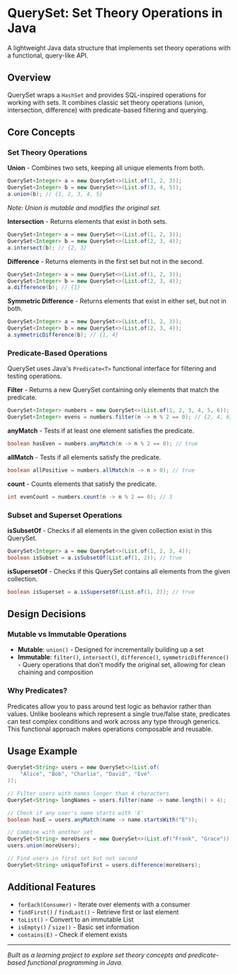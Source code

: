 # QuerySet: Set Theory Operations in Java

A lightweight Java data structure that implements set theory operations with a functional, query-like API.

## Overview

QuerySet wraps a `HashSet` and provides SQL-inspired operations for working with sets. It combines classic set theory operations (union, intersection, difference) with predicate-based filtering and querying.

## Core Concepts

### Set Theory Operations

**Union** - Combines two sets, keeping all unique elements from both.
```java
QuerySet<Integer> a = new QuerySet<>(List.of(1, 2, 3));
QuerySet<Integer> b = new QuerySet<>(List.of(3, 4, 5));
a.union(b); // {1, 2, 3, 4, 5}
```
*Note: Union is mutable and modifies the original set.*

**Intersection** - Returns elements that exist in both sets.
```java
QuerySet<Integer> a = new QuerySet<>(List.of(1, 2, 3));
QuerySet<Integer> b = new QuerySet<>(List.of(2, 3, 4));
a.intersect(b); // {2, 3}
```

**Difference** - Returns elements in the first set but not in the second.
```java
QuerySet<Integer> a = new QuerySet<>(List.of(1, 2, 3));
QuerySet<Integer> b = new QuerySet<>(List.of(2, 3, 4));
a.difference(b); // {1}
```

**Symmetric Difference** - Returns elements that exist in either set, but not in both.
```java
QuerySet<Integer> a = new QuerySet<>(List.of(1, 2, 3));
QuerySet<Integer> b = new QuerySet<>(List.of(2, 3, 4));
a.symmetricDifference(b); // {1, 4}
```

### Predicate-Based Operations

QuerySet uses Java's `Predicate<T>` functional interface for filtering and testing operations.

**Filter** - Returns a new QuerySet containing only elements that match the predicate.
```java
QuerySet<Integer> numbers = new QuerySet<>(List.of(1, 2, 3, 4, 5, 6));
QuerySet<Integer> evens = numbers.filter(n -> n % 2 == 0); // {2, 4, 6}
```

**anyMatch** - Tests if at least one element satisfies the predicate.
```java
boolean hasEven = numbers.anyMatch(n -> n % 2 == 0); // true
```

**allMatch** - Tests if all elements satisfy the predicate.
```java
boolean allPositive = numbers.allMatch(n -> n > 0); // true
```

**count** - Counts elements that satisfy the predicate.
```java
int evenCount = numbers.count(n -> n % 2 == 0); // 3
```

### Subset and Superset Operations

**isSubsetOf** - Checks if all elements in the given collection exist in this QuerySet.
```java
QuerySet<Integer> a = new QuerySet<>(List.of(1, 2, 3, 4));
boolean isSubset = a.isSubsetOf(List.of(1, 2)); // true
```

**isSupersetOf** - Checks if this QuerySet contains all elements from the given collection.
```java
boolean isSuperset = a.isSupersetOf(List.of(1, 2)); // true
```

## Design Decisions

### Mutable vs Immutable Operations

- **Mutable**: `union()` - Designed for incrementally building up a set
- **Immutable**: `filter()`, `intersect()`, `difference()`, `symmetricDifference()` - Query operations that don't modify the original set, allowing for clean chaining and composition

### Why Predicates?

Predicates allow you to pass around test logic as behavior rather than values. Unlike booleans which represent a single true/false state, predicates can test complex conditions and work across any type through generics. This functional approach makes operations composable and reusable.

## Usage Example

```java
QuerySet<String> users = new QuerySet<>(List.of(
    "Alice", "Bob", "Charlie", "David", "Eve"
));

// Filter users with names longer than 4 characters
QuerySet<String> longNames = users.filter(name -> name.length() > 4);

// Check if any user's name starts with 'E'
boolean hasE = users.anyMatch(name -> name.startsWith("E"));

// Combine with another set
QuerySet<String> moreUsers = new QuerySet<>(List.of("Frank", "Grace"));
users.union(moreUsers);

// Find users in first set but not second
QuerySet<String> uniqueToFirst = users.difference(moreUsers);
```

## Additional Features

- `forEach(Consumer)` - Iterate over elements with a consumer
- `findFirst()` / `findLast()` - Retrieve first or last element
- `toList()` - Convert to an immutable List
- `isEmpty()` / `size()` - Basic set information
- `contains(E)` - Check if element exists

---

*Built as a learning project to explore set theory concepts and predicate-based functional programming in Java.*